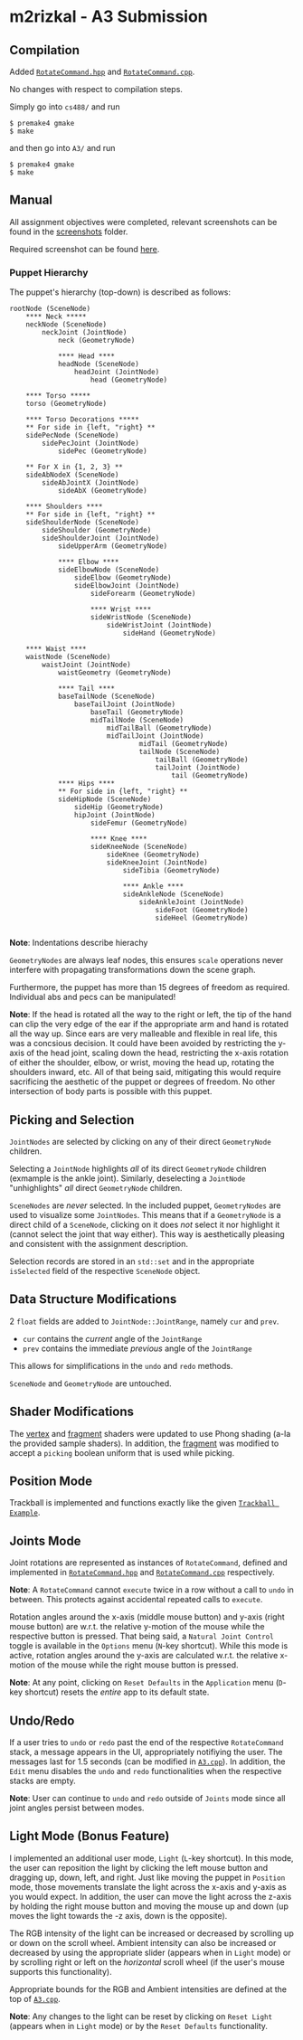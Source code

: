 # m2rizkal - A3 Submission

## Compilation
Added [`RotateCommand.hpp`](RotateCommand.hpp) and [`RotateCommand.cpp`](RotateCommand.cpp).

No changes with respect to compilation steps.

Simply go into `cs488/` and run

```
$ premake4 gmake
$ make
```

and then go into `A3/` and run

```
$ premake4 gmake
$ make
```

## Manual

All assignment objectives were completed, relevant screenshots can be found in the [screenshots](screenshots/) folder.

Required screenshot can be found [here](screenshots/screenshot.png).

### Puppet Hierarchy
The puppet's hierarchy (top-down) is described as follows:

```
rootNode (SceneNode)
    **** Neck *****
    neckNode (SceneNode)
        neckJoint (JointNode)
            neck (GeometryNode)

            **** Head ****
            headNode (SceneNode)
                headJoint (JointNode)
                    head (GeometryNode)

    **** Torso *****
    torso (GeometryNode)

    **** Torso Decorations *****
    ** For side in {left, "right} **
    sidePecNode (SceneNode)
        sidePecJoint (JointNode)
            sidePec (GeometryNode)

    ** For X in {1, 2, 3} **
    sideAbNodeX (SceneNode)
        sideAbJointX (JointNode)
            sideAbX (GeometryNode)

    **** Shoulders ****
    ** For side in {left, "right} **
    sideShoulderNode (SceneNode)
        sideShoulder (GeometryNode)
        sideShoulderJoint (JointNode)
            sideUpperArm (GeometryNode)

            **** Elbow ****
            sideElbowNode (SceneNode)
                sideElbow (GeometryNode)
                sideElbowJoint (JointNode)
                    sideForearm (GeometryNode)

                    **** Wrist ****
                    sideWristNode (SceneNode)
                        sideWristJoint (JointNode)
                            sideHand (GeometryNode)

    **** Waist ****
    waistNode (SceneNode)
        waistJoint (JointNode)
            waistGeometry (GeometryNode)

            **** Tail ****
            baseTailNode (SceneNode)
                baseTailJoint (JointNode)
                    baseTail (GeometryNode)
                    midTailNode (SceneNode)
                        midTailBall (GeometryNode)
                        midTailJoint (JointNode)
                                midTail (GeometryNode)
                                tailNode (SceneNode)
                                    tailBall (GeometryNode) 
                                    tailJoint (JointNode)   
                                        tail (GeometryNode)
            **** Hips ****
            ** For side in {left, "right} **
            sideHipNode (SceneNode)
                sideHip (GeometryNode)
                hipJoint (JointNode)
                    sideFemur (GeometryNode)

                    **** Knee ****
                    sideKneeNode (SceneNode)
                        sideKnee (GeometryNode)
                        sideKneeJoint (JointNode)
                            sideTibia (GeometryNode)

                            **** Ankle ****
                            sideAnkleNode (SceneNode)
                                sideAnkleJoint (JointNode)
                                    sideFoot (GeometryNode)
                                    sideHeel (GeometryNode)
    
```

**Note**: Indentations describe hierachy

`GeometryNodes` are always leaf nodes, this ensures `scale` operations never interfere with propagating transformations down the scene graph.

Furthermore, the puppet has more than 15 degrees of freedom as required. Individual abs and pecs can be manipulated!

**Note**: If the head is rotated all the way to the right or left, the tip of the hand can clip the very edge of the ear if the appropriate arm and hand is rotated all the way up. Since ears are very malleable and flexible in real life, this was a concsious decision. It could have been avoided by restricting the y-axis of the head joint, scaling down the head, restricting the x-axis rotation of either the shoulder, elbow, or wrist, moving the head up, rotating the shoulders inward, etc. All of that being said, mitigating this would require sacrificing the aesthetic of the puppet or degrees of freedom. No other intersection of body parts is possible with this puppet.

## Picking and Selection
`JointNodes` are selected by clicking on any of their direct `GeometryNode` children. 

Selecting a `JointNode` highlights *all* of its direct `GeometryNode` children (exmample is the ankle joint). Similarly, deselecting a `JointNode` "unhighlights" *all* direct `GeometryNode` children.

`SceneNodes` are *never* selected. In the included puppet, `GeometryNodes` are used to visualize some `JointNodes`. This means that if a `GeometryNode` is a direct child of a `SceneNode`, clicking on it does *not* select it nor highlight it (cannot select the joint that way either). This way is aesthetically pleasing and consistent with the assignment description.

Selection records are stored in an `std::set` and in the appropriate `isSelected` field of the respective `SceneNode` object.

## Data Structure Modifications
2 `float` fields are added to `JointNode::JointRange`, namely `cur` and `prev`.

- `cur` contains the *current* angle of the `JointRange`
- `prev` contains the immediate *previous* angle of the `JointRange`
 
This allows for simplifications in the `undo` and `redo` methods.

`SceneNode` and `GeometryNode` are untouched.

## Shader Modifications
The [vertex](Assets/VertexShader.vs) and [fragment](Assets/FragmentShader.fs) shaders were updated to use Phong shading (a-la the provided sample shaders). In addition, the [fragment](Assets/FragmentShader.fs) was modified to accept a `picking` boolean uniform that is used while picking.

## Position Mode
Trackball is implemented and functions exactly like the given [`Trackball Example`](../Trackball_Example/).

## Joints Mode
Joint rotations are represented as instances of `RotateCommand`, defined and implemented in [`RotateCommand.hpp`](RotateCommand.hpp) and [`RotateCommand.cpp`](RotateCommand.cpp) respectively.

**Note**: A `RotateCommand` cannot `execute` twice in a row without a call to `undo` in between. This protects against accidental repeated calls to `execute`.

Rotation angles around the x-axis (middle mouse button) and y-axis (right mouse button) are w.r.t. the relative y-motion of the mouse while the respective button is pressed. That being said, a `Natural Joint Control` toggle is available in the `Options` menu (`N`-key shortcut). While this mode is active, rotation angles around the y-axis are calculated w.r.t. the relative x-motion of the mouse while the right mouse button is pressed.

**Note**: At any point, clicking on `Reset Defaults` in the `Application` menu (`D`-key shortcut) resets the *entire* app to its default state.

## Undo/Redo
If a user tries to `undo` or `redo` past the end of the respective `RotateCommand` stack, a message appears in the UI, appropriately notifiying the user. The messages last for 1.5 seconds (can be modified in [`A3.cpp`](A3.cpp)). In addition, the `Edit` menu disables the `undo` and `redo` functionalities when the respective stacks are empty.

**Note**: User can continue to `undo` and `redo` outside of `Joints` mode since all joint angles persist between modes.

## Light Mode (Bonus Feature)
I implemented an additional user mode, `Light` (`L`-key shortcut). In this mode, the user can reposition the light by clicking the left mouse button and dragging up, down, left, and right. Just like moving the puppet in `Position` mode, those movements translate the light across the x-axis and y-axis as you would expect. In addition, the user can move the light across the z-axis by holding the right mouse button and moving the mouse up and down (up moves the light towards the -z axis, down is the opposite).

The RGB intensity of the light can be increased or decreased by scrolling up or down on the scroll wheel. Ambient intensity can also be increased or decreased by using the appropriate slider (appears when in `Light` mode) or by scrolling right or left on the *horizontal* scroll wheel (if the user's mouse supports this functionality).

Appropriate bounds for the RGB and Ambient intensities are defined at the top of [`A3.cpp`](A3.cpp).

**Note**: Any changes to the light can be reset by clicking on `Reset Light` (appears when in `Light` mode) or by the `Reset Defaults` functionality.